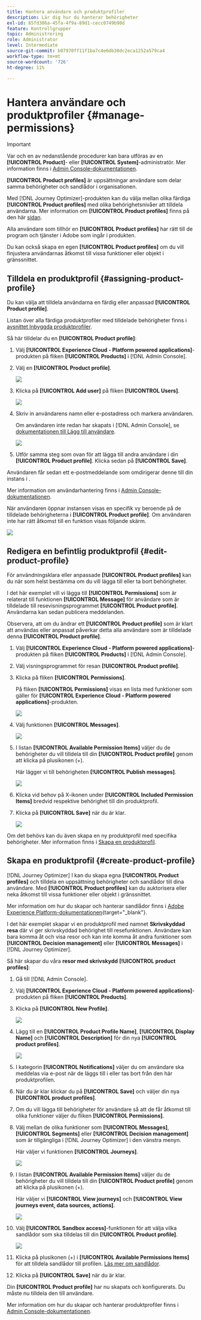 ```yaml
---
title: Hantera användare och produktprofiler
description: Lär dig hur du hanterar behörigheter
exl-id: 85fd386a-45fa-4f9a-89d1-cecc0749b90d
feature: Kontrollgrupper
topic: Administrering
role: Administrator
level: Intermediate
source-git-commit: b07970ff11f1ba7c4e6db30dc2eca1252a579ca4
workflow-type: tm+mt
source-wordcount: '726'
ht-degree: 11%

---
```


# Hantera användare och produktprofiler {#manage-permissions}

>[!IMPORTANT]
>
> Var och en av nedanstående procedurer kan bara utföras av en **[!UICONTROL Product]**- eller **[!UICONTROL System]**-administratör. Mer information finns i [Admin Console-dokumentationen](https://helpx.adobe.com/enterprise/admin-guide.html/enterprise/using/admin-roles.ug.html).

**[!UICONTROL Product profiles]** är uppsättningar användare som delar samma behörigheter och sandlådor i organisationen.

Med [!DNL Journey Optimizer]-produkten kan du välja mellan olika färdiga **[!UICONTROL Product profiles]** med olika behörighetsnivåer att tilldela användarna. Mer information om **[!UICONTROL Product profiles]** finns på den här [sidan](ootb-product-profiles.md).

Alla användare som tillhör en **[!UICONTROL Product profiles]** har rätt till de program och tjänster i Adobe som ingår i produkten.

Du kan också skapa en egen **[!UICONTROL Product profiles]** om du vill finjustera användarnas åtkomst till vissa funktioner eller objekt i gränssnittet.

## Tilldela en produktprofil {#assigning-product-profile}

Du kan välja att tilldela användarna en färdig eller anpassad **[!UICONTROL Product profile]**.

Listan över alla färdiga produktprofiler med tilldelade behörigheter finns i [avsnittet Inbyggda produktprofiler](ootb-product-profiles.md).

Så här tilldelar du en **[!UICONTROL Product profile]**:

1. Välj **[!UICONTROL Experience Cloud - Platform powered applications]**-produkten på fliken **[!UICONTROL Products]** i [!DNL Admin Console].

1. Välj en **[!UICONTROL Product profile]**.  

   ![](../assets/access_control_2.png)

1. Klicka på **[!UICONTROL Add user]** på fliken **[!UICONTROL Users]**.

   ![](../assets/access_control_3.png)

1. Skriv in användarens namn eller e-postadress och markera användaren.

   Om användaren inte redan har skapats i [!DNL Admin Console], se [dokumentationen till Lägg till användare](https://helpx.adobe.com/enterprise/admin-guide.html/enterprise/using/manage-users-individually.ug.html#add-users).

   ![](../assets/access_control_4.png)

1. Utför samma steg som ovan för att lägga till andra användare i din **[!UICONTROL Product profile]**. Klicka sedan på **[!UICONTROL Save]**.

Användaren får sedan ett e-postmeddelande som omdirigerar denne till din instans i .

Mer information om användarhantering finns i [Admin Console-dokumentationen](https://helpx.adobe.com/enterprise/admin-guide.html/enterprise/using/manage-users-individually.ug.html).

När användaren öppnar instansen visas en specifik vy beroende på de tilldelade behörigheterna i **[!UICONTROL Product profile]**. Om användaren inte har rätt åtkomst till en funktion visas följande skärm.

![](../assets/access_control_1.png)

## Redigera en befintlig produktprofil {#edit-product-profile}

För användningsklara eller anpassade **[!UICONTROL Product profiles]** kan du när som helst bestämma om du vill lägga till eller ta bort behörigheter.

I det här exemplet vill vi lägga till **[!UICONTROL Permissions]** som är relaterat till funktionen **[!UICONTROL Message]** för användare som är tilldelade till resevisningsprogrammet **[!UICONTROL Product profile]**. Användarna kan sedan publicera meddelanden.

Observera, att om du ändrar ett **[!UICONTROL Product profile]** som är klart att användas eller anpassat påverkar detta alla användare som är tilldelade denna **[!UICONTROL Product profile]**.

1. Välj **[!UICONTROL Experience Cloud - Platform powered applications]**-produkten på fliken **[!UICONTROL Products]** i [!DNL Admin Console].

1. Välj visningsprogrammet för resan **[!UICONTROL Product profile]**.

1. Klicka på fliken **[!UICONTROL Permissions]**.  

   På fliken **[!UICONTROL Permissions]** visas en lista med funktioner som gäller för **[!UICONTROL Experience Cloud - Platform powered applications]**-produkten.

   ![](../assets/access_control_5.png)

1. Välj funktionen **[!UICONTROL Messages]**.

   ![](../assets/access_control_6.png)

1. I listan **[!UICONTROL Available Permission Items]** väljer du de behörigheter du vill tilldela till din **[!UICONTROL Product profile]** genom att klicka på plusikonen (+).

   Här lägger vi till behörigheten **[!UICONTROL Publish messages]**.

   ![](../assets/access_control_7.png)

1. Klicka vid behov på X-ikonen under **[!UICONTROL Included Permission Items]** bredvid respektive behörighet till din produktprofil.

1. Klicka på **[!UICONTROL Save]** när du är klar.

   ![](../assets/access_control_8.png)

Om det behövs kan du även skapa en ny produktprofil med specifika behörigheter. Mer information finns i [Skapa en produktprofil](#create-product-profile).

## Skapa en produktprofil {#create-product-profile}

[!DNL Journey Optimizer] I kan du skapa egna  **[!UICONTROL Product profiles]** och tilldela en uppsättning behörigheter och sandlådor till dina användare. Med **[!UICONTROL Product profiles]** kan du auktorisera eller neka åtkomst till vissa funktioner eller objekt i gränssnittet.

Mer information om hur du skapar och hanterar sandlådor finns i [Adobe Experience Platform-dokumentationen](https://experienceleague.adobe.com/docs/experience-platform/sandbox/ui/user-guide.html){target=&quot;_blank&quot;}.

I det här exemplet skapar vi en produktprofil med namnet **Skrivskyddad resa** där vi ger skrivskyddad behörighet till resefunktionen. Användare kan bara komma åt och visa resor och kan inte komma åt andra funktioner som **[!UICONTROL Decision management]** eller **[!UICONTROL Messages]** i [!DNL Journey Optimizer].

Så här skapar du våra **resor med skrivskydd** **[!UICONTROL product profiles]**:

1. Gå till [!DNL Admin Console].

1. Välj **[!UICONTROL Experience Cloud - Platform powered applications]**-produkten på fliken **[!UICONTROL Products]**.

1. Klicka på **[!UICONTROL New Profile]**.

   ![](../assets/access_control_9.png)

1. Lägg till en **[!UICONTROL Product Profile Name]**, **[!UICONTROL Display Name]** och **[!UICONTROL Description]** för din nya **[!UICONTROL product profiles]**.

   ![](../assets/access_control_10.png)

1. I kategorin **[!UICONTROL Notifications]** väljer du om användare ska meddelas via e-post när de läggs till i eller tas bort från den här produktprofilen.

1. När du är klar klickar du på **[!UICONTROL Save]** och väljer din nya **[!UICONTROL product profiles]**.

1. Om du vill lägga till behörigheter för användare så att de får åtkomst till olika funktioner väljer du fliken **[!UICONTROL Permissions]**.

1. Välj mellan de olika funktioner som **[!UICONTROL Messages]**, **[!UICONTROL Segments]** eller **[!UICONTROL Decision management]** som är tillgängliga i [!DNL Journey Optimizer] i den vänstra menyn.

   Här väljer vi funktionen **[!UICONTROL Journeys]**.

   ![](../assets/access_control_11.png)

1. I listan **[!UICONTROL Available Permission Items]** väljer du de behörigheter du vill tilldela till din **[!UICONTROL Product profile]** genom att klicka på plusikonen (+).

   Här väljer vi **[!UICONTROL View journeys]** och **[!UICONTROL View journeys event, data sources, actions]**.

   ![](../assets/access_control_12.png)

1. Välj **[!UICONTROL Sandbox access]**-funktionen för att välja vilka sandlådor som ska tilldelas till din **[!UICONTROL Product profile]**.

   ![](../assets/access_control_13.png)

1. Klicka på plusikonen (+) i **[!UICONTROL Available Permissions Items]** för att tilldela sandlådor till profilen. [Läs mer om sandlådor](sandboxes.md).

1. Klicka på **[!UICONTROL Save]** när du är klar.

Din **[!UICONTROL Product profile]** har nu skapats och konfigurerats. Du måste nu tilldela den till användare.

Mer information om hur du skapar och hanterar produktprofiler finns i [Admin Console-dokumentationen](https://helpx.adobe.com/enterprise/admin-guide.html/enterprise/using/manage-product-profiles.ug.html).
